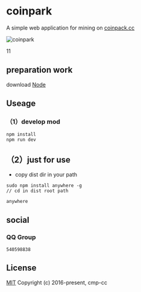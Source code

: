 # coinpark

A simple web application for mining on [coinpack.cc](https://www.coinpark.cc/)

![coinpark](https://github.com/jianxinss/coinpark/blob/master/snap.jpg?raw=true "coinpark,Social Coding")

11
## preparation work
download [Node](https://nodejs.org/zh-cn/)

## Useage

### （1）develop mod
```
npm install
npm run dev

```

## （2）just for use
* copy dist dir in your path
```
sudo npm install anywhere -g
// cd in dist root path

anywhere

```
## social

### QQ Group
```
540598838
```


## License
[MIT](http://opensource.org/licenses/MIT)
Copyright (c) 2016-present, cmp-cc
